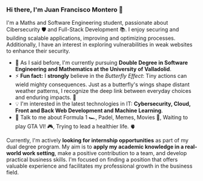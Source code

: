 <!--
![License](https://img.shields.io/github/license/Thomas-George-T/Thomas-George-T?style=flat)
![ViewCount](http://bit.ly/Thomas-Github-Visits)
-->

### Hi there, I'm Juan Francisco Montero 👋

I'm a Maths and Software Engineering student, passionate about Cibersecurity 🛡️ and Full-Stack Development 📚. I enjoy securing and building scalable applications, improving and optimizing processes. Additionally, I have an interest in exploring vulnerabilities in weak websites to enhance their security.

- 🌱 As I said before, I'm currently pursuing **Double Degree in Software Engineering and Mathematics at the University of Valladolid**.
- ⚡ **Fun fact:** I **strongly** believe in the *Butterfly Effect*: Tiny actions can wield mighty consequences. Just as a butterfly's wings shape distant weather patterns, I recognize the deep link between everyday choices and enduring impacts. 🦋
- :bulb: I'm interested in the latest technologies in IT: **Cybersecurity, Cloud, Front and Back Web Development and Machine Learning**.
- 💬 Talk to me about Formula 1 :racing_car:, Padel, Memes, Movies 🎥, Waiting to play GTA VI! 🎮, Trying to lead a healthier life. 🫀

Currently, I'm actively **looking for internship opportunities** as part of my dual degree program. My aim is to **apply my academic knowledge in a real-world work setting**, make a positive contribution to a team, and develop practical business skills. I'm focused on finding a position that offers valuable experience and facilitates my professional growth in the business field.

<!--
### My skills include
-->

